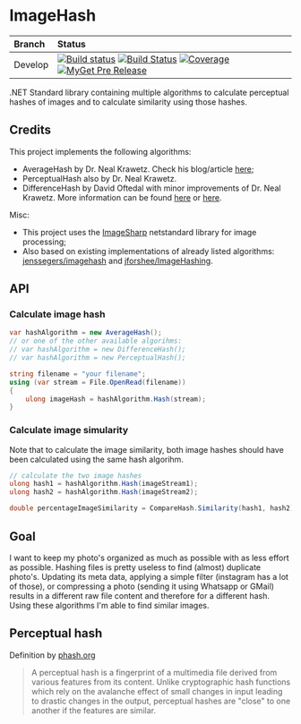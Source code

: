 # ImageHash

| Branch | Status |
| :--- | :--- |
| Develop | [![Build status](https://ci.appveyor.com/api/projects/status/891pi650ra2ori5t/branch/develop?svg=true)](https://ci.appveyor.com/project/coenm/imagehash/branch/develop) [![Build Status](https://travis-ci.org/coenm/ImageHash.svg?branch=develop)](https://travis-ci.org/coenm/ImageHash) [![Coverage](https://codecov.io/gh/coenm/imagehash/branch/develop/graph/badge.svg)](https://codecov.io/gh/coenm/imagehash) [![MyGet Pre Release](https://img.shields.io/myget/coenm/vpre/CoenM.ImageSharp.ImageHash.svg?label=myget)](https://www.myget.org/feed/Packages/coenm/) |

.NET Standard library containing multiple algorithms to calculate perceptual hashes of images and to calculate similarity using those hashes.

## Credits
This project implements the following algorithms:
- AverageHash by Dr. Neal Krawetz. Check his blog/article [here](http://www.hackerfactor.com/blog/index.php?/archives/432-Looks-Like-It.html);
- PerceptualHash also by Dr. Neal Krawetz.
- DifferenceHash by David Oftedal with minor improvements of Dr. Neal Krawetz. More information can be found [here](http://01101001.net/programming.php) or [here](http://www.hackerfactor.com/blog/index.php?/archives/529-Kind-of-Like-That.html).

Misc:
- This project uses the [ImageSharp](https://sixlabors.com/projects/imagesharp/) netstandard library for image processing;
- Also based on existing implementations of already listed algorithms: [jenssegers/imagehash](https://github.com/jenssegers/imagehash) and [jforshee/ImageHashing](https://github.com/jforshee/ImageHashing).

## API

### Calculate image hash
```csharp
var hashAlgorithm = new AverageHash();
// or one of the other available algorihms:
// var hashAlgorithm = new DifferenceHash();
// var hashAlgorithm = new PerceptualHash();

string filename = "your filename";
using (var stream = File.OpenRead(filename))
{
    ulong imageHash = hashAlgorithm.Hash(stream);  
}
```

### Calculate image simularity
Note that to calculate the image similarity, both image hashes should have been calculated using the same hash algorihm.

```csharp
// calculate the two image hashes
ulong hash1 = hashAlgorithm.Hash(imageStream1);  
ulong hash2 = hashAlgorithm.Hash(imageStream2);  

double percentageImageSimilarity = CompareHash.Similarity(hash1, hash2);
```

## Goal
I want to keep my photo's organized as much as possible with as less effort as possible. Hashing files is pretty useless to find (almost) duplicate photo's. Updating its meta data, applying a simple filter (instagram has a lot of those), or compressing a photo (sending it using Whatsapp or GMail) results in a different raw file content and therefore for a different hash. Using these algorithms I'm able to find similar images.

## Perceptual hash
Definition by [phash.org](https://www.phash.org/)

> A perceptual hash is a fingerprint of a multimedia file derived from various features from its content. Unlike cryptographic hash functions which rely on the avalanche effect of small changes in input leading to drastic changes in the output, perceptual hashes are "close" to one another if the features are similar.
